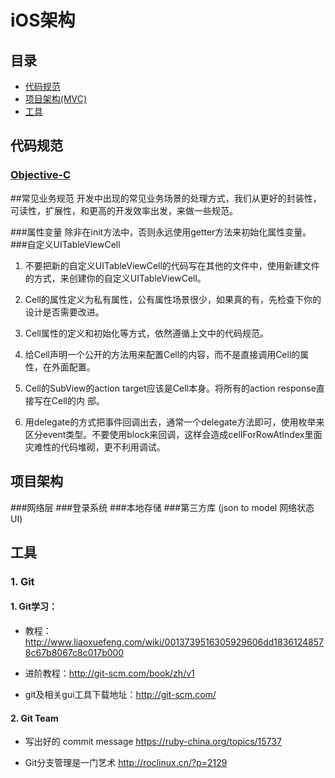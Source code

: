# iOS架构

## 目录

* [代码规范](#style_guide)
* [项目架构(MVC)](#project_architecture)
* [工具](#tools)


<a name="style_guide"></a>
## 代码规范

###  [Objective-C](https://github.com/TransfarMobile/Objective-C-Style-Guide/blob/master/objective-c-style-guide-zh.md)

##常见业务规范
开发中出现的常见业务场景的处理方式，我们从更好的封装性，可读性，扩展性，和更高的开发效率出发，来做一些规范。  

###属性变量
除非在init方法中，否则永远使用getter方法来初始化属性变量。
###自定义UITableViewCell
1. 不要把新的自定义UITableViewCell的代码写在其他的文件中，使用新建文件的方式，来创建你的自定义UITableViewCell。

2. Cell的属性定义为私有属性，公有属性场景很少，如果真的有，先检查下你的设计是否需要改进。
3. Cell属性的定义和初始化等方式，依然遵循上文中的代码规范。

4. 给Cell声明一个公开的方法用来配置Cell的内容，而不是直接调用Cell的属性，在外面配置。
5. Cell的SubView的action target应该是Cell本身。将所有的action response直接写在Cell的内
部。

6. 用delegate的方式把事件回调出去，通常一个delegate方法即可，使用枚举来区分event类型。不要使用block来回调，这样会造成cellForRowAtIndex里面灾难性的代码堆砌，更不利用调试。



<a name="project_architecture"></a>
## 项目架构
###网络层
###登录系统
###本地存储
###第三方库 (json to model 网络状态UI)

<a name="tools"></a>
## 工具

### 1. Git

#### 1. Git学习：
* 教程：http://www.liaoxuefeng.com/wiki/0013739516305929606dd18361248578c67b8067c8c017b000

* 进阶教程：http://git-scm.com/book/zh/v1

* git及相关gui工具下载地址：http://git-scm.com/

#### 2. Git Team

* 写出好的 commit message
https://ruby-china.org/topics/15737

* Git分支管理是一门艺术
http://roclinux.cn/?p=2129

